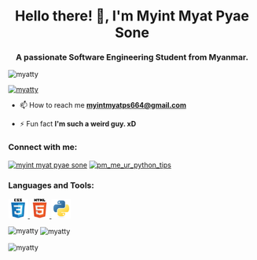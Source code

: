 
<h1 align="center">Hello there! 👋, I'm Myint Myat Pyae Sone</h1>
<h3 align="center">A passionate Software Engineering Student from Myanmar.</h3>

<p align="left"> <img src="https://komarev.com/ghpvc/?username=myatty&label=Profile%20views&color=0e75b6&style=flat" alt="myatty" /> </p>

<p align="left"> <a href="https://github.com/ryo-ma/github-profile-trophy"><img src="https://github-profile-trophy.vercel.app/?username=myatty" alt="myatty" /></a> </p>

- 📫 How to reach me **myintmyatps664@gmail.com**

- ⚡ Fun fact **I'm such a weird guy. xD**

<h3 align="left">Connect with me:</h3>
<p align="left">
<a href="https://www.facebook.com/MerlinAndDestiny" target="blank"><img align="center" src="https://raw.githubusercontent.com/rahuldkjain/github-profile-readme-generator/master/src/images/icons/Social/facebook.svg" alt="myint myat pyae sone" height="30" width="40" /></a>
<a href="https://instagram.com/pm_me_ur_python_tips" target="blank"><img align="center" src="https://raw.githubusercontent.com/rahuldkjain/github-profile-readme-generator/master/src/images/icons/Social/instagram.svg" alt="pm_me_ur_python_tips" height="30" width="40" /></a>
</p>

<h3 align="left">Languages and Tools:</h3>
<p align="left"> <a href="https://www.w3schools.com/css/" target="_blank" rel="noreferrer"> <img src="https://raw.githubusercontent.com/devicons/devicon/master/icons/css3/css3-original-wordmark.svg" alt="css3" width="40" height="40"/> </a> <a href="https://www.w3.org/html/" target="_blank" rel="noreferrer"> <img src="https://raw.githubusercontent.com/devicons/devicon/master/icons/html5/html5-original-wordmark.svg" alt="html5" width="40" height="40"/> </a> <a href="https://www.python.org" target="_blank" rel="noreferrer"> <img src="https://raw.githubusercontent.com/devicons/devicon/master/icons/python/python-original.svg" alt="python" width="40" height="40"/> </a> </p>

<p><img align="left" src="https://github-readme-stats.vercel.app/api/top-langs?username=myatty&show_icons=true&locale=en&layout=compact" alt="myatty" /></p>

<p>&nbsp;<img align="center" src="https://github-readme-stats.vercel.app/api?username=myatty&show_icons=true&locale=en" alt="myatty" /></p>

<p><img align="center" src="https://github-readme-streak-stats.herokuapp.com/?user=myatty&" alt="myatty" /></p>
